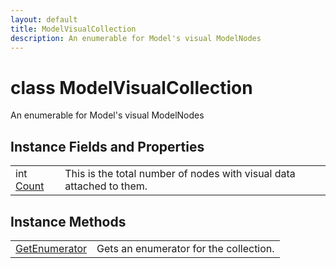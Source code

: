 ```yaml
---
layout: default
title: ModelVisualCollection
description: An enumerable for Model's visual ModelNodes
---
```

# class ModelVisualCollection

An enumerable for Model's visual ModelNodes

## Instance Fields and Properties

|  |  |
|--|--|
|int [Count]({{site.url}}/Pages/StereoKit/ModelVisualCollection/Count.html)|This is the total number of nodes with visual data attached to them.|

## Instance Methods

|  |  |
|--|--|
|[GetEnumerator]({{site.url}}/Pages/StereoKit/ModelVisualCollection/GetEnumerator.html)|Gets an enumerator for the collection.|
